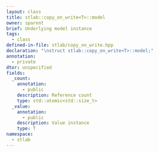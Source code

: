 ```yaml
---
layout: class
title: stlab::copy_on_write<T>::model
owner: sparent
brief: Underlying model instance
tags:
  - class
defined-in-file: stlab/copy_on_write.hpp
declaration: "\nstruct stlab::copy_on_write<T>::model;"
annotation:
  - private
dtor: unspecified
fields:
  _count:
    annotation:
      - public
    description: Reference count
    type: std::atomic<std::size_t>
  _value:
    annotation:
      - public
    description: Value instance
    type: T
namespace:
  - stlab
---
```

